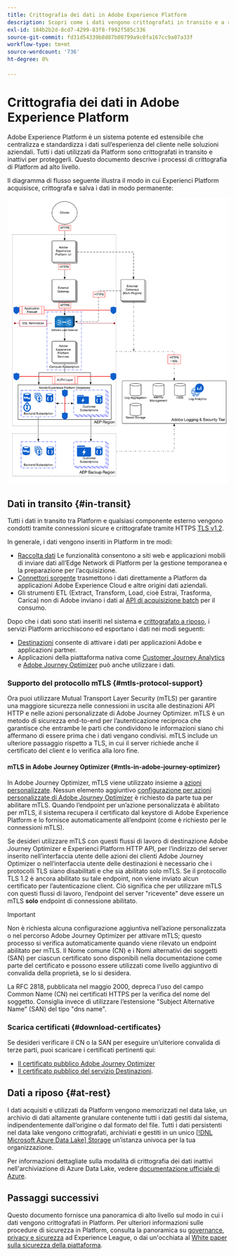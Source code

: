 ```yaml
---
title: Crittografia dei dati in Adobe Experience Platform
description: Scopri come i dati vengono crittografati in transito e a riposo in Adobe Experience Platform.
exl-id: 184b2b2d-8cd7-4299-83f8-f992f585c336
source-git-commit: fd31d54339b8d87b80799a9c0fa167cc9a07a33f
workflow-type: tm+mt
source-wordcount: '736'
ht-degree: 0%

---
```


# Crittografia dei dati in Adobe Experience Platform

Adobe Experience Platform è un sistema potente ed estensibile che centralizza e standardizza i dati sull’esperienza del cliente nelle soluzioni aziendali. Tutti i dati utilizzati da Platform sono crittografati in transito e inattivi per proteggerli. Questo documento descrive i processi di crittografia di Platform ad alto livello.

Il diagramma di flusso seguente illustra il modo in cui Experienci Platform acquisisce, crittografa e salva i dati in modo permanente:

![Un diagramma che illustra il modo in cui i dati vengono acquisiti, crittografati e mantenuti per Experience Platform.](../images/governance-privacy-security/encryption/flow.png)

## Dati in transito {#in-transit}

Tutti i dati in transito tra Platform e qualsiasi componente esterno vengono condotti tramite connessioni sicure e crittografate tramite HTTPS [TLS v1.2](https://datatracker.ietf.org/doc/html/rfc5246).

In generale, i dati vengono inseriti in Platform in tre modi:

- [Raccolta dati](../../collection/home.md) Le funzionalità consentono a siti web e applicazioni mobili di inviare dati all’Edge Network di Platform per la gestione temporanea e la preparazione per l’acquisizione.
- [Connettori sorgente](../../sources/home.md) trasmettono i dati direttamente a Platform da applicazioni Adobe Experience Cloud e altre origini dati aziendali.
- Gli strumenti ETL (Extract, Transform, Load, cioè Estrai, Trasforma, Carica) non di Adobe inviano i dati al [API di acquisizione batch](../../ingestion/batch-ingestion/overview.md) per il consumo.

Dopo che i dati sono stati inseriti nel sistema e [crittografato a riposo](#at-rest), i servizi Platform arricchiscono ed esportano i dati nei modi seguenti:

- [Destinazioni](../../destinations/home.md) consente di attivare i dati per applicazioni Adobe e applicazioni partner.
- Applicazioni della piattaforma nativa come [Customer Journey Analytics](https://experienceleague.adobe.com/docs/analytics-platform/using/cja-overview/cja-overview.html?lang=it) e [Adobe Journey Optimizer](https://experienceleague.adobe.com/it/docs/journey-optimizer/using/ajo-home) può anche utilizzare i dati.

### Supporto del protocollo mTLS {#mtls-protocol-support}

Ora puoi utilizzare Mutual Transport Layer Security (mTLS) per garantire una maggiore sicurezza nelle connessioni in uscita alle destinazioni API HTTP e nelle azioni personalizzate di Adobe Journey Optimizer. mTLS è un metodo di sicurezza end-to-end per l’autenticazione reciproca che garantisce che entrambe le parti che condividono le informazioni siano chi affermano di essere prima che i dati vengano condivisi. mTLS include un ulteriore passaggio rispetto a TLS, in cui il server richiede anche il certificato del client e lo verifica alla loro fine.

#### mTLS in Adobe Journey Optimizer {#mtls-in-adobe-journey-optimizer}

In Adobe Journey Optimizer, mTLS viene utilizzato insieme a [azioni personalizzate](https://experienceleague.adobe.com/en/docs/journey-optimizer/using/orchestrate-journeys/about-journey-building/using-custom-actions). Nessun elemento aggiuntivo [configurazione per azioni personalizzate di Adobe Journey Optimizer](https://experienceleague.adobe.com/it/docs/journey-optimizer/using/configuration/configure-journeys/action-journeys/about-custom-action-configuration) è richiesto da parte tua per abilitare mTLS. Quando l’endpoint per un’azione personalizzata è abilitato per mTLS, il sistema recupera il certificato dal keystore di Adobe Experience Platform e lo fornisce automaticamente all’endpoint (come è richiesto per le connessioni mTLS).

Se desideri utilizzare mTLS con questi flussi di lavoro di destinazione Adobe Journey Optimizer e Experienci Platform HTTP API, per l’indirizzo del server inserito nell’interfaccia utente delle azioni dei clienti Adobe Journey Optimizer o nell’interfaccia utente delle destinazioni è necessario che i protocolli TLS siano disabilitati e che sia abilitato solo mTLS. Se il protocollo TLS 1.2 è ancora abilitato su tale endpoint, non viene inviato alcun certificato per l’autenticazione client. Ciò significa che per utilizzare mTLS con questi flussi di lavoro, l’endpoint del server &quot;ricevente&quot; deve essere un mTLS **solo** endpoint di connessione abilitato.

>[!IMPORTANT]
>
>Non è richiesta alcuna configurazione aggiuntiva nell’azione personalizzata o nel percorso Adobe Journey Optimizer per attivare mTLS; questo processo si verifica automaticamente quando viene rilevato un endpoint abilitato per mTLS. Il Nome comune (CN) e i Nomi alternativi dei soggetti (SAN) per ciascun certificato sono disponibili nella documentazione come parte del certificato e possono essere utilizzati come livello aggiuntivo di convalida della proprietà, se lo si desidera.
>
>La RFC 2818, pubblicata nel maggio 2000, depreca l&#39;uso del campo Common Name (CN) nei certificati HTTPS per la verifica del nome del soggetto. Consiglia invece di utilizzare l’estensione &quot;Subject Alternative Name&quot; (SAN) del tipo &quot;dns name&quot;.

### Scarica certificati {#download-certificates}

Se desideri verificare il CN o la SAN per eseguire un’ulteriore convalida di terze parti, puoi scaricare i certificati pertinenti qui:

- [Il certificato pubblico Adobe Journey Optimizer](../images/governance-privacy-security/encryption/AJO-public-certificate.pem)
- [Il certificato pubblico del servizio Destinazioni](../images/governance-privacy-security/encryption/destinations-public-cert.pem).

## Dati a riposo {#at-rest}

I dati acquisiti e utilizzati da Platform vengono memorizzati nel data lake, un archivio di dati altamente granulare contenente tutti i dati gestiti dal sistema, indipendentemente dall’origine o dal formato del file. Tutti i dati persistenti nel data lake vengono crittografati, archiviati e gestiti in un unico [[!DNL Microsoft Azure Data Lake] Storage](https://docs.microsoft.com/en-us/azure/storage/blobs/data-lake-storage-introduction) un’istanza univoca per la tua organizzazione.

Per informazioni dettagliate sulla modalità di crittografia dei dati inattivi nell&#39;archiviazione di Azure Data Lake, vedere [documentazione ufficiale di Azure](https://learn.microsoft.com/en-us/azure/storage/common/storage-service-encryption).

## Passaggi successivi

Questo documento fornisce una panoramica di alto livello sul modo in cui i dati vengono crittografati in Platform. Per ulteriori informazioni sulle procedure di sicurezza in Platform, consulta la panoramica su [governance, privacy e sicurezza](./overview.md) ad Experience League, o dai un&#39;occhiata al [White paper sulla sicurezza della piattaforma](https://www.adobe.com/content/dam/cc/en/security/pdfs/AEP_SecurityOverview.pdf).
